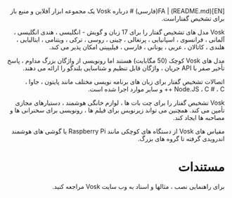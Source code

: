<div dir="rtl">
[EN](README.md) | FA(فارسی)
# درباره
Vosk یک مجموعه ابزار آفلاین و منبع باز برای تشخیص گفتاراست.

Vosk مدل های تشخیص گفتار را برای 17 زبان و گویش - انگلیسی ، هندی انگلیسی ، آلمانی ، فرانسوی ، اسپانیایی ، پرتغالی ، چینی ، روسی ، ترکی ، ویتنامی ، ایتالیایی ، هلندی ، کاتالان ، عربی ، یونانی ، فارسی ، فیلیپینی امکان پذیر می کند.

مدل های Vosk کوچک (50 مگابایت) هستند اما رونویسی از واژگان بزرگ مداوم ، پاسخ تأخیر صفر با API جریان ، واژگان قابل تنظیم و شناسایی بلندگو را ارائه می دهند.

اتصالات تشخیص گفتار برای زبان های برنامه نویسی مختلف مانند پایتون ، جاوا ، Node.JS ، C # ، C ++ و سایر موارد اجرا شده است.

Vosk تشخیص گفتار را برای چت بات ها ، لوازم خانگی هوشمند ، دستیارهای مجازی تأمین می کند. همچنین می تواند زیرنویس برای فیلم ها ، رونویسی برای سخنرانی ها و مصاحبه ها ایجاد کند.

مقیاس های Vosk از دستگاه های کوچکی مانند Raspberry Pi یا گوشی های هوشمند اندرویدی گرفته تا  گروه های بزرگ.

# مستندات
برای راهنمایی نصب ، مثالها و اسناد به وب سایت Vosk مراجعه کنید.
</div>
